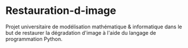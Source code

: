 # Restauration-d-image
Projet universitaire de modélisation mathématique &amp; informatique dans le but de restaurer la dégradation d'image à l'aide du langage de programmation Python.
